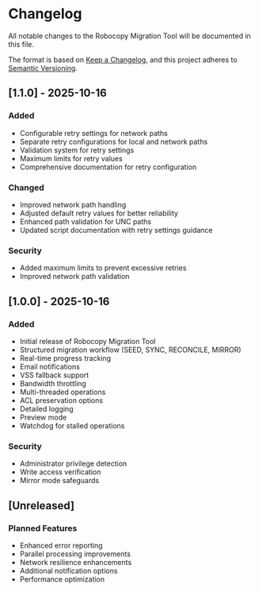 # Changelog

All notable changes to the Robocopy Migration Tool will be documented in this file.

The format is based on [Keep a Changelog](https://keepachangelog.com/en/1.0.0/),
and this project adheres to [Semantic Versioning](https://semver.org/spec/v2.0.0.html).

## [1.1.0] - 2025-10-16

### Added
- Configurable retry settings for network paths
- Separate retry configurations for local and network paths
- Validation system for retry settings
- Maximum limits for retry values
- Comprehensive documentation for retry configuration

### Changed
- Improved network path handling
- Adjusted default retry values for better reliability
- Enhanced path validation for UNC paths
- Updated script documentation with retry settings guidance

### Security
- Added maximum limits to prevent excessive retries
- Improved network path validation

## [1.0.0] - 2025-10-16

### Added
- Initial release of Robocopy Migration Tool
- Structured migration workflow (SEED, SYNC, RECONCILE, MIRROR)
- Real-time progress tracking
- Email notifications
- VSS fallback support
- Bandwidth throttling
- Multi-threaded operations
- ACL preservation options
- Detailed logging
- Preview mode
- Watchdog for stalled operations

### Security
- Administrator privilege detection
- Write access verification
- Mirror mode safeguards

## [Unreleased]
### Planned Features
- Enhanced error reporting
- Parallel processing improvements
- Network resilience enhancements
- Additional notification options
- Performance optimization